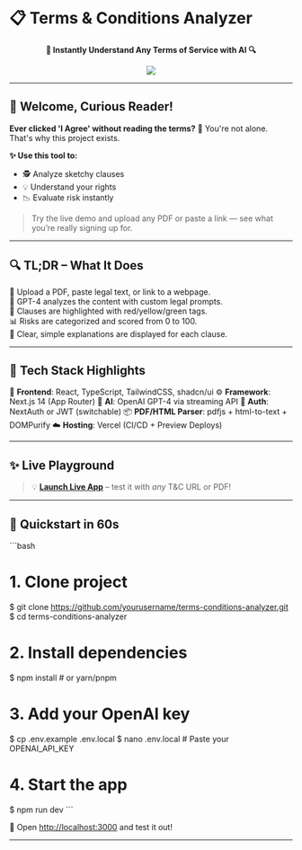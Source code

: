 # 📋 Terms & Conditions Analyzer

<p align="center">
  <b>🚀 Instantly Understand Any Terms of Service with AI 🔍</b>
</p>

<p align="center">
  <a href="https://t-and-c.onrender.com"><img src="https://img.shields.io/badge/Live%20Demo-Click%20Here-green?style=for-the-badge"/></a>
</p>

---

## 👋 Welcome, Curious Reader!

**Ever clicked 'I Agree' without reading the terms?** 😬 You're not alone. That's why this project exists.

**✨ Use this tool to:**

* 🕵️ Analyze sketchy clauses
* 💡 Understand your rights
* 📉 Evaluate risk instantly

> Try the live demo and upload any PDF or paste a link — see what you’re really signing up for.

---

## 🔍 TL;DR – What It Does

📌 Upload a PDF, paste legal text, or link to a webpage. <br/>
🧠 GPT-4 analyzes the content with custom legal prompts. <br/>
🚦 Clauses are highlighted with red/yellow/green tags. <br/>
📊 Risks are categorized and scored from 0 to 100. <br/>
💬 Clear, simple explanations are displayed for each clause.

---

## 🔧 Tech Stack Highlights

🎨 **Frontend**: React, TypeScript, TailwindCSS, shadcn/ui
⚙️ **Framework**: Next.js 14 (App Router)
🧠 **AI**: OpenAI GPT-4 via streaming API
🔐 **Auth**: NextAuth or JWT (switchable)
📦 **PDF/HTML Parser**: pdfjs + html-to-text + DOMPurify
☁️ **Hosting**: Vercel (CI/CD + Preview Deploys)

---

## ✨ Live Playground

> 💡 [**Launch Live App**](https://t-and-c.onrender.com) – test it with *any* T\&C URL or PDF!

---

## 🔧 Quickstart in 60s

\`\`\`bash
# 1. Clone project
$ git clone https://github.com/yourusername/terms-conditions-analyzer.git
$ cd terms-conditions-analyzer

# 2. Install dependencies
$ npm install  # or yarn/pnpm

# 3. Add your OpenAI key
$ cp .env.example .env.local
$ nano .env.local  # Paste your OPENAI_API_KEY

# 4. Start the app
$ npm run dev
\`\`\`

🧪 Open [http://localhost:3000](http://localhost:3000) and test it out!

---
